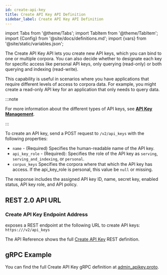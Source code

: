 ```yaml
---
id: create-api-key
title: Create API Key API Definition
sidebar_label: Create API Key API Definition
---
```


import Tabs from '@theme/Tabs';
import TabItem from '@theme/TabItem';
import {Config} from '@site/docs/definitions.md';
import {vars} from '@site/static/variables.json';

The Create API Key API lets you create new API keys, which you can
bind to one or multiple corpora. You can also decide whether to designate each
key for specific access like personal API keys, only querying (read-only) or
both querying and indexing (read-write).

This capability is useful in scenarios where you have applications that
require different levels of access to corpora data. For example, you might
create a read-only API key for an application that only needs to query data.

:::note

For more information about the different types of API keys, see
[**API Key Management**](/docs/learn/authentication/api-key-management).

:::

To create an API key, send a POST request to `/v2/api_keys` with the following
properties:

- `name` - (Required) Specifies the human-readable name of the API key.
- `api_key_role` - (Required): Specifies the role of the API key as `serving`,
  `serving_and_indexing`, or `personal`.
- `corpus_keys` Specifies the corpora where that which the API key has access.
  If the api_key_role is personal, this value be `null` or missing.

The response includes the assigned API key
ID, name, secret key, enabled status, API key role, and API policy.

## REST 2.0 API URL

### Create API Key Endpoint Address

<Config v="names.product"/> exposes a REST endpoint at the following URL
to create API keys:
<code>https://<Config v="domains.rest.indexing"/>/v2/api_keys</code>

The API Reference shows the full [Create API Key](/docs/rest-api/create-api-key) REST definition.

## gRPC Example

You can find the full Create API Key gRPC definition at [admin_apikey.proto](https://github.com/vectara/protos/blob/main/admin_apikey.proto).
